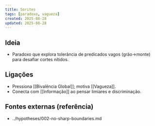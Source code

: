 ```yaml
---
title: Sorites
tags: [paradoxo, vagueza]
created: 2025-08-28
updated: 2025-08-28
---
```


## Ideia
- Paradoxo que explora tolerância de predicados vagos (grão→monte) para desafiar cortes nítidos.

## Ligações
- Pressiona [[Bivalência Global]]; motiva [[Vagueza]].
- Conecta com [[Informação]] ao pensar limiares e discriminação.

## Fontes externas (referência)
- ../hypotheses/002-no-sharp-boundaries.md

